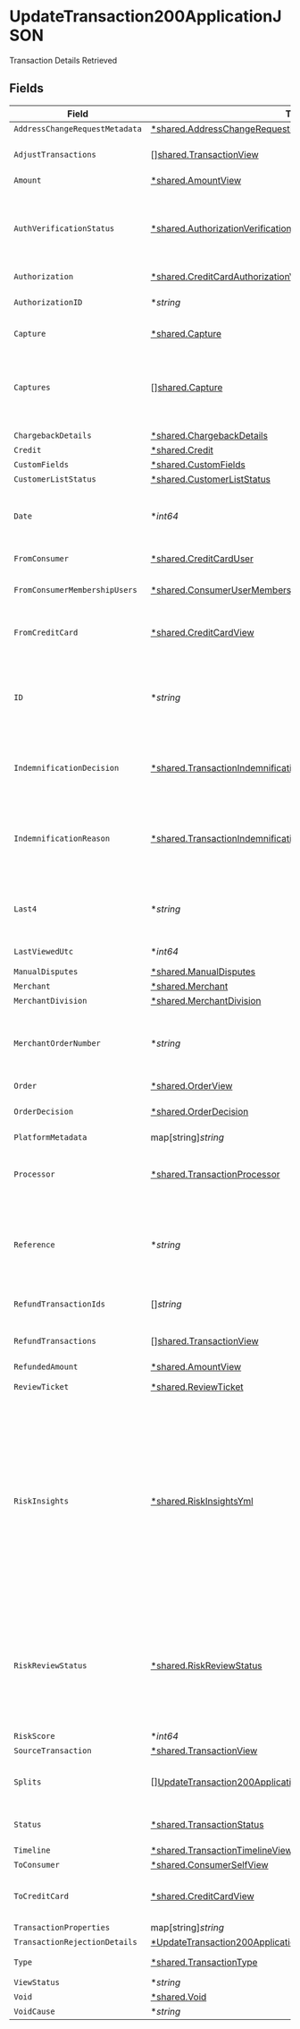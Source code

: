 # UpdateTransaction200ApplicationJSON

Transaction Details Retrieved



## Fields

| Field                                                                                                                                                                                                                                                                   | Type                                                                                                                                                                                                                                                                    | Required                                                                                                                                                                                                                                                                | Description                                                                                                                                                                                                                                                             | Example                                                                                                                                                                                                                                                                 |
| ----------------------------------------------------------------------------------------------------------------------------------------------------------------------------------------------------------------------------------------------------------------------- | ----------------------------------------------------------------------------------------------------------------------------------------------------------------------------------------------------------------------------------------------------------------------- | ----------------------------------------------------------------------------------------------------------------------------------------------------------------------------------------------------------------------------------------------------------------------- | ----------------------------------------------------------------------------------------------------------------------------------------------------------------------------------------------------------------------------------------------------------------------- | ----------------------------------------------------------------------------------------------------------------------------------------------------------------------------------------------------------------------------------------------------------------------- |
| `AddressChangeRequestMetadata`                                                                                                                                                                                                                                          | [*shared.AddressChangeRequestMetadataView](../../models/shared/addresschangerequestmetadataview.md)                                                                                                                                                                     | :heavy_minus_sign:                                                                                                                                                                                                                                                      | N/A                                                                                                                                                                                                                                                                     |                                                                                                                                                                                                                                                                         |
| `AdjustTransactions`                                                                                                                                                                                                                                                    | [][shared.TransactionView](../../models/shared/transactionview.md)                                                                                                                                                                                                      | :heavy_minus_sign:                                                                                                                                                                                                                                                      | **Nullable** for Transactions Details.<br/>                                                                                                                                                                                                                             |                                                                                                                                                                                                                                                                         |
| `Amount`                                                                                                                                                                                                                                                                | [*shared.AmountView](../../models/shared/amountview.md)                                                                                                                                                                                                                 | :heavy_minus_sign:                                                                                                                                                                                                                                                      | N/A                                                                                                                                                                                                                                                                     |                                                                                                                                                                                                                                                                         |
| `AuthVerificationStatus`                                                                                                                                                                                                                                                | [*shared.AuthorizationVerificationStatus](../../models/shared/authorizationverificationstatus.md)                                                                                                                                                                       | :heavy_minus_sign:                                                                                                                                                                                                                                                      | Used to track the status of micro-authorizations. **Nullable** for Transactions Details.                                                                                                                                                                                | new                                                                                                                                                                                                                                                                     |
| `Authorization`                                                                                                                                                                                                                                                         | [*shared.CreditCardAuthorizationView](../../models/shared/creditcardauthorizationview.md)                                                                                                                                                                               | :heavy_minus_sign:                                                                                                                                                                                                                                                      | N/A                                                                                                                                                                                                                                                                     |                                                                                                                                                                                                                                                                         |
| `AuthorizationID`                                                                                                                                                                                                                                                       | **string*                                                                                                                                                                                                                                                               | :heavy_minus_sign:                                                                                                                                                                                                                                                      | The authorization's id.                                                                                                                                                                                                                                                 | T1c3p4yBuVYJ9                                                                                                                                                                                                                                                           |
| `Capture`                                                                                                                                                                                                                                                               | [*shared.Capture](../../models/shared/capture.md)                                                                                                                                                                                                                       | :heavy_minus_sign:                                                                                                                                                                                                                                                      | Deprecated. Use `captures`.                                                                                                                                                                                                                                             |                                                                                                                                                                                                                                                                         |
| `Captures`                                                                                                                                                                                                                                                              | [][shared.Capture](../../models/shared/capture.md)                                                                                                                                                                                                                      | :heavy_minus_sign:                                                                                                                                                                                                                                                      | All captures associated with the transaction. **Nullable** for Transactions Details.                                                                                                                                                                                    |                                                                                                                                                                                                                                                                         |
| `ChargebackDetails`                                                                                                                                                                                                                                                     | [*shared.ChargebackDetails](../../models/shared/chargebackdetails.md)                                                                                                                                                                                                   | :heavy_minus_sign:                                                                                                                                                                                                                                                      | N/A                                                                                                                                                                                                                                                                     |                                                                                                                                                                                                                                                                         |
| `Credit`                                                                                                                                                                                                                                                                | [*shared.Credit](../../models/shared/credit.md)                                                                                                                                                                                                                         | :heavy_minus_sign:                                                                                                                                                                                                                                                      | N/A                                                                                                                                                                                                                                                                     |                                                                                                                                                                                                                                                                         |
| `CustomFields`                                                                                                                                                                                                                                                          | [*shared.CustomFields](../../models/shared/customfields.md)                                                                                                                                                                                                             | :heavy_minus_sign:                                                                                                                                                                                                                                                      | N/A                                                                                                                                                                                                                                                                     |                                                                                                                                                                                                                                                                         |
| `CustomerListStatus`                                                                                                                                                                                                                                                    | [*shared.CustomerListStatus](../../models/shared/customerliststatus.md)                                                                                                                                                                                                 | :heavy_minus_sign:                                                                                                                                                                                                                                                      | N/A                                                                                                                                                                                                                                                                     |                                                                                                                                                                                                                                                                         |
| `Date`                                                                                                                                                                                                                                                                  | **int64*                                                                                                                                                                                                                                                                | :heavy_minus_sign:                                                                                                                                                                                                                                                      | Transaction date. **Nullable** for Transactions Details.                                                                                                                                                                                                                | 1615407159447                                                                                                                                                                                                                                                           |
| `FromConsumer`                                                                                                                                                                                                                                                          | [*shared.CreditCardUser](../../models/shared/creditcarduser.md)                                                                                                                                                                                                         | :heavy_minus_sign:                                                                                                                                                                                                                                                      | The credit card user.                                                                                                                                                                                                                                                   |                                                                                                                                                                                                                                                                         |
| `FromConsumerMembershipUsers`                                                                                                                                                                                                                                           | [*shared.ConsumerUserMembership](../../models/shared/consumerusermembership.md)                                                                                                                                                                                         | :heavy_minus_sign:                                                                                                                                                                                                                                                      | **Nullable** for Transactions Details.<br/>                                                                                                                                                                                                                             |                                                                                                                                                                                                                                                                         |
| `FromCreditCard`                                                                                                                                                                                                                                                        | [*shared.CreditCardView](../../models/shared/creditcardview.md)                                                                                                                                                                                                         | :heavy_minus_sign:                                                                                                                                                                                                                                                      | Contains details about the credit card transaction.                                                                                                                                                                                                                     |                                                                                                                                                                                                                                                                         |
| `ID`                                                                                                                                                                                                                                                                    | **string*                                                                                                                                                                                                                                                               | :heavy_minus_sign:                                                                                                                                                                                                                                                      | The unique ID associated with the transaction. **Nullable** for Transactions Details.                                                                                                                                                                                   | T1c3p4yBuVYJ9                                                                                                                                                                                                                                                           |
| `IndemnificationDecision`                                                                                                                                                                                                                                               | [*shared.TransactionIndemnificationDecision](../../models/shared/transactionindemnificationdecision.md)                                                                                                                                                                 | :heavy_minus_sign:                                                                                                                                                                                                                                                      | Describes whether the transaction is indemnified by Bolt for fraud.<br/>                                                                                                                                                                                                | indemnified                                                                                                                                                                                                                                                             |
| `IndemnificationReason`                                                                                                                                                                                                                                                 | [*shared.TransactionIndemnificationReason](../../models/shared/transactionindemnificationreason.md)                                                                                                                                                                     | :heavy_minus_sign:                                                                                                                                                                                                                                                      | Describes the reason that the transaction is or is not indemnified by Bolt for fraud.<br/>                                                                                                                                                                              | merchant_force_approved                                                                                                                                                                                                                                                 |
| `Last4`                                                                                                                                                                                                                                                                 | **string*                                                                                                                                                                                                                                                               | :heavy_minus_sign:                                                                                                                                                                                                                                                      | The card's last 4 digits. **Nullable** for Transactions Details.                                                                                                                                                                                                        | 4021                                                                                                                                                                                                                                                                    |
| `LastViewedUtc`                                                                                                                                                                                                                                                         | **int64*                                                                                                                                                                                                                                                                | :heavy_minus_sign:                                                                                                                                                                                                                                                      | The last view time as UTC.                                                                                                                                                                                                                                              | 1485997169003                                                                                                                                                                                                                                                           |
| `ManualDisputes`                                                                                                                                                                                                                                                        | [*shared.ManualDisputes](../../models/shared/manualdisputes.md)                                                                                                                                                                                                         | :heavy_minus_sign:                                                                                                                                                                                                                                                      | N/A                                                                                                                                                                                                                                                                     |                                                                                                                                                                                                                                                                         |
| `Merchant`                                                                                                                                                                                                                                                              | [*shared.Merchant](../../models/shared/merchant.md)                                                                                                                                                                                                                     | :heavy_minus_sign:                                                                                                                                                                                                                                                      | N/A                                                                                                                                                                                                                                                                     |                                                                                                                                                                                                                                                                         |
| `MerchantDivision`                                                                                                                                                                                                                                                      | [*shared.MerchantDivision](../../models/shared/merchantdivision.md)                                                                                                                                                                                                     | :heavy_minus_sign:                                                                                                                                                                                                                                                      | N/A                                                                                                                                                                                                                                                                     |                                                                                                                                                                                                                                                                         |
| `MerchantOrderNumber`                                                                                                                                                                                                                                                   | **string*                                                                                                                                                                                                                                                               | :heavy_minus_sign:                                                                                                                                                                                                                                                      | The merchant's internal order number for this transaction.                                                                                                                                                                                                              | O-1234567                                                                                                                                                                                                                                                               |
| `Order`                                                                                                                                                                                                                                                                 | [*shared.OrderView](../../models/shared/orderview.md)                                                                                                                                                                                                                   | :heavy_minus_sign:                                                                                                                                                                                                                                                      | N/A                                                                                                                                                                                                                                                                     |                                                                                                                                                                                                                                                                         |
| `OrderDecision`                                                                                                                                                                                                                                                         | [*shared.OrderDecision](../../models/shared/orderdecision.md)                                                                                                                                                                                                           | :heavy_minus_sign:                                                                                                                                                                                                                                                      | Decision and score for an order.                                                                                                                                                                                                                                        |                                                                                                                                                                                                                                                                         |
| `PlatformMetadata`                                                                                                                                                                                                                                                      | map[string]*string*                                                                                                                                                                                                                                                     | :heavy_minus_sign:                                                                                                                                                                                                                                                      | N/A                                                                                                                                                                                                                                                                     |                                                                                                                                                                                                                                                                         |
| `Processor`                                                                                                                                                                                                                                                             | [*shared.TransactionProcessor](../../models/shared/transactionprocessor.md)                                                                                                                                                                                             | :heavy_minus_sign:                                                                                                                                                                                                                                                      | The processor used. **Nullable** for Transactions Details.                                                                                                                                                                                                              | adyen_gateway                                                                                                                                                                                                                                                           |
| `Reference`                                                                                                                                                                                                                                                             | **string*                                                                                                                                                                                                                                                               | :heavy_minus_sign:                                                                                                                                                                                                                                                      | The transaction's 12-digit Bolt reference ID. **Nullable** for Transactions Details.                                                                                                                                                                                    | LBLJ-TWW7-R9VC                                                                                                                                                                                                                                                          |
| `RefundTransactionIds`                                                                                                                                                                                                                                                  | []*string*                                                                                                                                                                                                                                                              | :heavy_minus_sign:                                                                                                                                                                                                                                                      | **Nullable** for Transactions Details.<br/>                                                                                                                                                                                                                             |                                                                                                                                                                                                                                                                         |
| `RefundTransactions`                                                                                                                                                                                                                                                    | [][shared.TransactionView](../../models/shared/transactionview.md)                                                                                                                                                                                                      | :heavy_minus_sign:                                                                                                                                                                                                                                                      | **Nullable** for Transactions Details.<br/>                                                                                                                                                                                                                             |                                                                                                                                                                                                                                                                         |
| `RefundedAmount`                                                                                                                                                                                                                                                        | [*shared.AmountView](../../models/shared/amountview.md)                                                                                                                                                                                                                 | :heavy_minus_sign:                                                                                                                                                                                                                                                      | N/A                                                                                                                                                                                                                                                                     |                                                                                                                                                                                                                                                                         |
| `ReviewTicket`                                                                                                                                                                                                                                                          | [*shared.ReviewTicket](../../models/shared/reviewticket.md)                                                                                                                                                                                                             | :heavy_minus_sign:                                                                                                                                                                                                                                                      | Internal use only.                                                                                                                                                                                                                                                      |                                                                                                                                                                                                                                                                         |
| `RiskInsights`                                                                                                                                                                                                                                                          | [*shared.RiskInsightsYml](../../models/shared/riskinsightsyml.md)                                                                                                                                                                                                       | :heavy_minus_sign:                                                                                                                                                                                                                                                      | Displays fraud decisioning insights based on key factors. This information can either be forwarded via a `risk_insights` transaction webhook type or be polled by sending a `GET` request to Bolt's [transactions endpoint](/api-bolt/#operation/transaction-details).<br/> |                                                                                                                                                                                                                                                                         |
| `RiskReviewStatus`                                                                                                                                                                                                                                                      | [*shared.RiskReviewStatus](../../models/shared/riskreviewstatus.md)                                                                                                                                                                                                     | :heavy_minus_sign:                                                                                                                                                                                                                                                      | Describes the current Risk Review status. A transaction could be unreviewed, reviewed, or pending manual review by the Bolt team.                                                                                                                                       | reviewed                                                                                                                                                                                                                                                                |
| `RiskScore`                                                                                                                                                                                                                                                             | **int64*                                                                                                                                                                                                                                                                | :heavy_minus_sign:                                                                                                                                                                                                                                                      | N/A                                                                                                                                                                                                                                                                     |                                                                                                                                                                                                                                                                         |
| `SourceTransaction`                                                                                                                                                                                                                                                     | [*shared.TransactionView](../../models/shared/transactionview.md)                                                                                                                                                                                                       | :heavy_minus_sign:                                                                                                                                                                                                                                                      | N/A                                                                                                                                                                                                                                                                     |                                                                                                                                                                                                                                                                         |
| `Splits`                                                                                                                                                                                                                                                                | [][UpdateTransaction200ApplicationJSONSplits](../../models/operations/updatetransaction200applicationjsonsplits.md)                                                                                                                                                     | :heavy_minus_sign:                                                                                                                                                                                                                                                      | A list of splits. **Nullable** for Transactions Details.                                                                                                                                                                                                                |                                                                                                                                                                                                                                                                         |
| `Status`                                                                                                                                                                                                                                                                | [*shared.TransactionStatus](../../models/shared/transactionstatus.md)                                                                                                                                                                                                   | :heavy_minus_sign:                                                                                                                                                                                                                                                      | The transaction's status.                                                                                                                                                                                                                                               | cancelled                                                                                                                                                                                                                                                               |
| `Timeline`                                                                                                                                                                                                                                                              | [*shared.TransactionTimelineView](../../models/shared/transactiontimelineview.md)                                                                                                                                                                                       | :heavy_minus_sign:                                                                                                                                                                                                                                                      | N/A                                                                                                                                                                                                                                                                     |                                                                                                                                                                                                                                                                         |
| `ToConsumer`                                                                                                                                                                                                                                                            | [*shared.ConsumerSelfView](../../models/shared/consumerselfview.md)                                                                                                                                                                                                     | :heavy_minus_sign:                                                                                                                                                                                                                                                      | N/A                                                                                                                                                                                                                                                                     |                                                                                                                                                                                                                                                                         |
| `ToCreditCard`                                                                                                                                                                                                                                                          | [*shared.CreditCardView](../../models/shared/creditcardview.md)                                                                                                                                                                                                         | :heavy_minus_sign:                                                                                                                                                                                                                                                      | Contains details about the credit card transaction.                                                                                                                                                                                                                     |                                                                                                                                                                                                                                                                         |
| `TransactionProperties`                                                                                                                                                                                                                                                 | map[string]*string*                                                                                                                                                                                                                                                     | :heavy_minus_sign:                                                                                                                                                                                                                                                      | N/A                                                                                                                                                                                                                                                                     |                                                                                                                                                                                                                                                                         |
| `TransactionRejectionDetails`                                                                                                                                                                                                                                           | [*UpdateTransaction200ApplicationJSONTransactionRejectionDetails](../../models/operations/updatetransaction200applicationjsontransactionrejectiondetails.md)                                                                                                            | :heavy_minus_sign:                                                                                                                                                                                                                                                      | N/A                                                                                                                                                                                                                                                                     |                                                                                                                                                                                                                                                                         |
| `Type`                                                                                                                                                                                                                                                                  | [*shared.TransactionType](../../models/shared/transactiontype.md)                                                                                                                                                                                                       | :heavy_minus_sign:                                                                                                                                                                                                                                                      | The type of transaction.                                                                                                                                                                                                                                                | cc_payment                                                                                                                                                                                                                                                              |
| `ViewStatus`                                                                                                                                                                                                                                                            | **string*                                                                                                                                                                                                                                                               | :heavy_minus_sign:                                                                                                                                                                                                                                                      | N/A                                                                                                                                                                                                                                                                     |                                                                                                                                                                                                                                                                         |
| `Void`                                                                                                                                                                                                                                                                  | [*shared.Void](../../models/shared/void.md)                                                                                                                                                                                                                             | :heavy_minus_sign:                                                                                                                                                                                                                                                      | N/A                                                                                                                                                                                                                                                                     |                                                                                                                                                                                                                                                                         |
| `VoidCause`                                                                                                                                                                                                                                                             | **string*                                                                                                                                                                                                                                                               | :heavy_minus_sign:                                                                                                                                                                                                                                                      | N/A                                                                                                                                                                                                                                                                     |                                                                                                                                                                                                                                                                         |